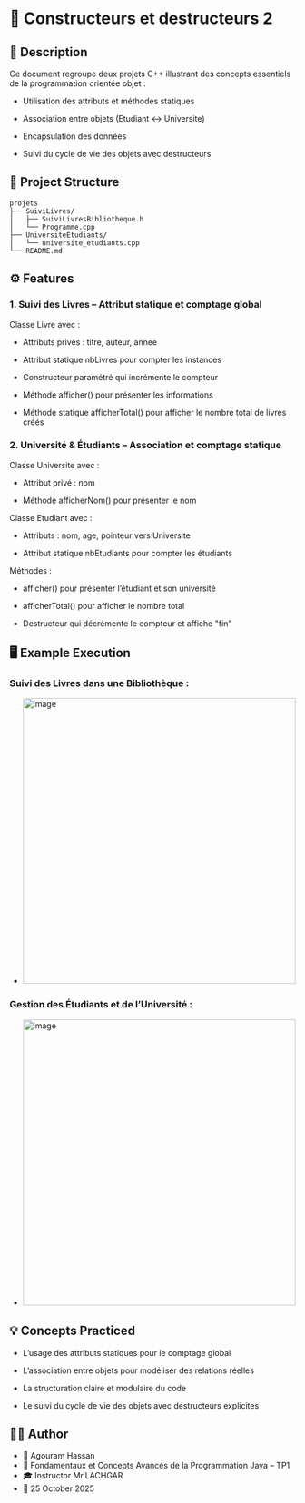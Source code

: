 
# 🧮 **Constructeurs et destructeurs 2**

## 📘 Description

Ce document regroupe deux projets C++ illustrant des concepts essentiels de la programmation orientée objet :

- Utilisation des attributs et méthodes statiques

- Association entre objets (Etudiant ↔ Universite)

- Encapsulation des données

- Suivi du cycle de vie des objets avec destructeurs
## 📂 Project Structure
````
projets
├── SuiviLivres/
│   ├── SuiviLivresBibliotheque.h
│   └── Programme.cpp
├── UniversiteEtudiants/
│   └── universite_etudiants.cpp
└── README.md
````


## ⚙️ Features

### **1.** Suivi des Livres – Attribut statique et comptage global
Classe Livre avec :

- Attributs privés : titre, auteur, annee

- Attribut statique nbLivres pour compter les instances

- Constructeur paramétré qui incrémente le compteur

- Méthode afficher() pour présenter les informations

- Méthode statique afficherTotal() pour afficher le nombre total de livres créés
### **2.** Université & Étudiants – Association et comptage statique
Classe Universite avec :

- Attribut privé : nom

- Méthode afficherNom() pour présenter le nom

Classe Etudiant avec :

- Attributs : nom, age, pointeur vers Universite

- Attribut statique nbEtudiants pour compter les étudiants

Méthodes :

- afficher() pour présenter l’étudiant et son université

- afficherTotal() pour afficher le nombre total

- Destructeur qui décrémente le compteur et affiche "fin"
## 🖥️ Example Execution

### Suivi des Livres dans une Bibliothèque : 
- <img width="480" height="504" alt="image" src="https://github.com/user-attachments/assets/3c795de6-23be-4166-ac2c-259914995a57" />
### Gestion des Étudiants et de l’Université :
- <img width="480" height="504" alt="image" src="https://github.com/user-attachments/assets/ac115f73-9b84-4ecc-a89e-9d8796b75b1f" />
## 💡 Concepts Practiced

- L’usage des attributs statiques pour le comptage global

- L’association entre objets pour modéliser des relations réelles

- La structuration claire et modulaire du code

- Le suivi du cycle de vie des objets avec destructeurs explicites

## 🧑‍💻 Author

- 👤 Agouram Hassan
- 🏫 Fondamentaux et Concepts Avancés de la Programmation Java – TP1
- 🎓 Instructor	Mr.LACHGAR
- 📅 25	October 2025

